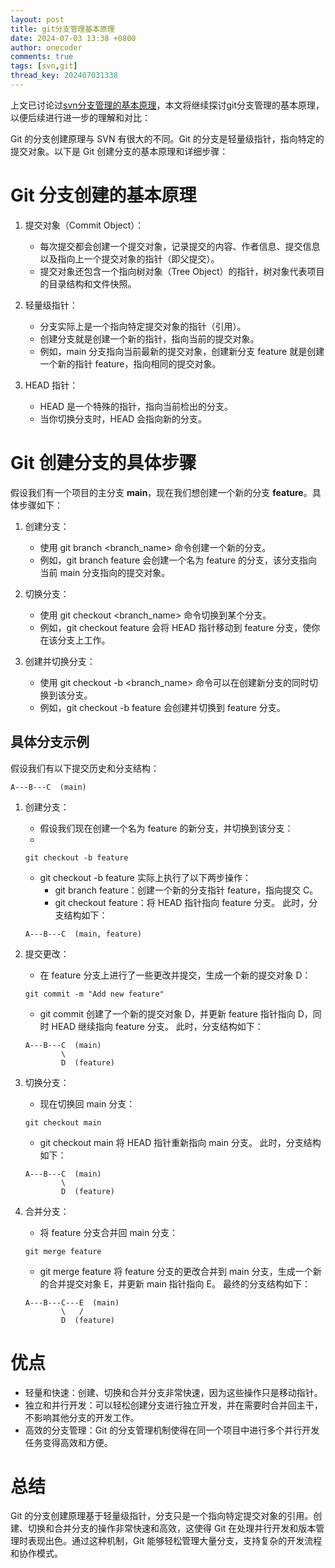 ```yaml
---
layout: post
title: git分支管理基本原理
date: 2024-07-03 13:38 +0800
author: onecoder
comments: true
tags: [svn,git]
thread_key: 202407031338
---
```

上文已讨论过[svn分支管理的基本原理](https://www.coderli.com/svn-branch-method/)，本文将继续探讨git分支管理的基本原理，以便后续进行进一步的理解和对比：
<!--more-->

Git 的分支创建原理与 SVN 有很大的不同。Git 的分支是轻量级指针，指向特定的提交对象。以下是 Git 创建分支的基本原理和详细步骤：
# Git 分支创建的基本原理
1. 提交对象（Commit Object）：
    - 每次提交都会创建一个提交对象，记录提交的内容、作者信息、提交信息以及指向上一个提交对象的指针（即父提交）。
    - 提交对象还包含一个指向树对象（Tree Object）的指针，树对象代表项目的目录结构和文件快照。
  
2. 轻量级指针：
    - 分支实际上是一个指向特定提交对象的指针（引用）。
    - 创建分支就是创建一个新的指针，指向当前的提交对象。
    - 例如，main 分支指向当前最新的提交对象，创建新分支 feature 就是创建一个新的指针 feature，指向相同的提交对象。
     
3. HEAD 指针：
    - HEAD 是一个特殊的指针，指向当前检出的分支。
    - 当你切换分支时，HEAD 会指向新的分支。
  
# Git 创建分支的具体步骤
假设我们有一个项目的主分支 **main**，现在我们想创建一个新的分支 **feature**。具体步骤如下：
1. 创建分支：
    - 使用 git branch <branch_name> 命令创建一个新的分支。
    - 例如，git branch feature 会创建一个名为 feature 的分支，该分支指向当前 main 分支指向的提交对象。
  
2. 切换分支：
    - 使用 git checkout <branch_name> 命令切换到某个分支。
    - 例如，git checkout feature 会将 HEAD 指针移动到 feature 分支，使你在该分支上工作。
  
3. 创建并切换分支：
    - 使用 git checkout -b <branch_name> 命令可以在创建新分支的同时切换到该分支。
    - 例如，git checkout -b feature 会创建并切换到 feature 分支。
  
## 具体分支示例
假设我们有以下提交历史和分支结构：

```plaintext
A---B---C  (main)
```
1. 创建分支：
    - 假设我们现在创建一个名为 feature 的新分支，并切换到该分支：
    - 
    ```git
    git checkout -b feature
    ```

    - git checkout -b feature 实际上执行了以下两步操作：
        - git branch feature：创建一个新的分支指针 feature，指向提交 C。
        - git checkout feature：将 HEAD 指针指向 feature 分支。
    此时，分支结构如下：

    ```plaintext
    A---B---C  (main, feature)
    ```

1. 提交更改：
    - 在 feature 分支上进行了一些更改并提交，生成一个新的提交对象 D：
  
    ```plaintext
    git commit -m "Add new feature"
    ```

    - git commit 创建了一个新的提交对象 D，并更新 feature 指针指向 D，同时 HEAD 继续指向 feature 分支。
    此时，分支结构如下：

    ```plaintext
    A---B---C  (main)
            \
            D  (feature)
    ```
1. 切换分支：
    - 现在切换回 main 分支：

    ```plaintext
    git checkout main
    ```

    - git checkout main 将 HEAD 指针重新指向 main 分支。
    此时，分支结构如下：

    ```plaintext
    A---B---C  (main)
            \
            D  (feature)
    ```

1. 合并分支：
    - 将 feature 分支合并回 main 分支：

    ```plaintext
    git merge feature
    ```
    - git merge feature 将 feature 分支的更改合并到 main 分支，生成一个新的合并提交对象 E，并更新 main 指针指向 E。
    最终的分支结构如下：

    ```plaintext
    A---B---C---E  (main)
            \   /
            D  (feature)
    ```

# 优点
- 轻量和快速：创建、切换和合并分支非常快速，因为这些操作只是移动指针。
- 独立和并行开发：可以轻松创建分支进行独立开发，并在需要时合并回主干，不影响其他分支的开发工作。
- 高效的分支管理：Git 的分支管理机制使得在同一个项目中进行多个并行开发任务变得高效和方便。
# 总结
Git 的分支创建原理基于轻量级指针，分支只是一个指向特定提交对象的引用。创建、切换和合并分支的操作非常快速和高效，这使得 Git 在处理并行开发和版本管理时表现出色。通过这种机制，Git 能够轻松管理大量分支，支持复杂的开发流程和协作模式。